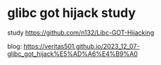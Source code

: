 # glibc got hijack study

study https://github.com/n132/Libc-GOT-Hijacking

blog: https://veritas501.github.io/2023_12_07-glibc_got_hijack%E5%AD%A6%E4%B9%A0
